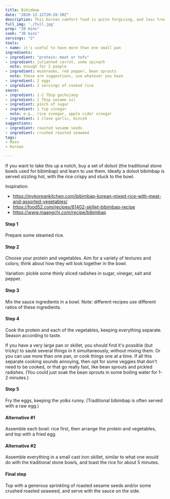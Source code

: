 ```yaml
---
title: Bibimbap
date: "2020-12-12T20:28:30Z"
description: This Korean comfort food is quite forgiving, and less trouble than it looks.
full_img: './full.jpg'
prep: "20 mins"
cook: "30 mins"
servings: "2"
tools:
- name: it's useful to have more than one small pan
ingredients:
- ingredient: "protein: meat or tofu"
- ingredient: julienned carrot, some spinach
  note: enough for 2 people
- ingredient: mushrooms, red pepper, bean sprouts
  note: these are suggestions, use whatever you have
- ingredient: 2 eggs
- ingredient: 2 servings of cooked rice
sauce:
- ingredient: 1-2 Tbsp gochujang
- ingredient: 1 Tbsp sesame oil
- ingredient: pinch of sugar
- ingredient: 1 tsp vinegar
  note: e.g., rice vinegar, apple cider vinegar
- ingredient: 1 clove garlic, minced
suggestions:
- ingredient: roasted sesame seeds
- ingredient: crushed roasted seaweed
tags:
- Main
- Korean

---
```


If you want to take this up a notch, buy a set of dolsot (the traditional stone bowls used for bibimbap) and learn to use them. Ideally a dolsot bibimbap is served sizzling hot, with the rice crispy and stuck to the bowl.

Inspiration:
  - https://mykoreankitchen.com/bibimbap-korean-mixed-rice-with-meat-and-assorted-vegetables/
  - https://food52.com/recipes/81402-skillet-bibimbap-recipe
  - https://www.maangchi.com/recipe/bibimbap

#### Step 1

Prepare some steamed rice.

#### Step 2

Choose your protein and vegetables. Aim for a variety of textures and colors; think about how they will look together in the bowl.

Variation: pickle some thinly sliced radishes in sugar, vinegar, salt and pepper. 

#### Step 3

Mix the sauce ingredients in a bowl. Note: different recipes use different ratios of these ingredients.

#### Step 4

Cook the protein and each of the vegetables, keeping everything separate. Season according to taste.

If you have a very large pan or skillet, you should find it's possible (but tricky) to sauté several things in it simultaneously, without mixing them. Or you can use more than one pan, or cook things one at a time. If all this separate cooking sounds annoying, then opt for some veggies that don't need to be cooked, or that go really fast, like bean sprouts and pickled radishes. (You could just soak the bean sprouts in some boiling water for 1-2 minutes.)

#### Step 5

Fry the eggs, keeping the yolks runny. (Traditional bibimbap is often served with a raw egg.)

#### Alternative #1

Assemble each bowl: rice first, then arrange the protein and vegetables, and top with a fried egg. 

#### Alternative #2

Assemble everything in a small cast iron skillet, similar to what one would do with the traditional stone bowls, and toast the rice for about 5 minutes.

#### Final step

Top with a generous sprinkling of roasted sesame seeds and/or some crushed roasted seaweed, and serve with the sauce on the side.

